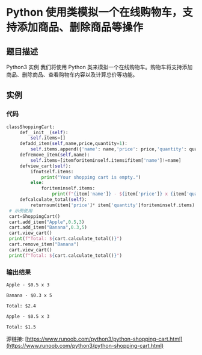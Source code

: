 # Python 使用类模拟一个在线购物车，支持添加商品、删除商品等操作

## 题目描述
Python3 实例
我们将使用 Python 类来模拟一个在线购物车。购物车将支持添加商品、删除商品、查看购物车内容以及计算总价等功能。

## 实例
### 代码
```python
classShoppingCart:
     def__init__(self):
         self.items=[]
     defadd_item(self,name,price,quantity=1):
         self.items.append({'name': name,'price': price,'quantity': quantity})
     defremove_item(self,name):
         self.items=[itemforiteminself.itemsifitem['name']!=name]
     defview_cart(self):
         ifnotself.items:
             print("Your shopping cart is empty.")
         else:
             foriteminself.items:
                 print(f"{item['name']} - ${item['price']} x {item['quantity']}")
     defcalculate_total(self):
         returnsum(item['price']* item['quantity']foriteminself.items)
 # 示例使用
 cart=ShoppingCart()
 cart.add_item("Apple",0.5,3)
 cart.add_item("Banana",0.3,5)
 cart.view_cart()
 print(f"Total: ${cart.calculate_total()}")
 cart.remove_item("Banana")
 cart.view_cart()
 print(f"Total: ${cart.calculate_total()}")
```
### 输出结果
```
Apple - $0.5 x 3
Banana - $0.3 x 5
Total: $2.4
Apple - $0.5 x 3
Total: $1.5
```
源链接: [https://www.runoob.com/python3/python-shopping-cart.html](https://www.runoob.com/python3/python-shopping-cart.html)